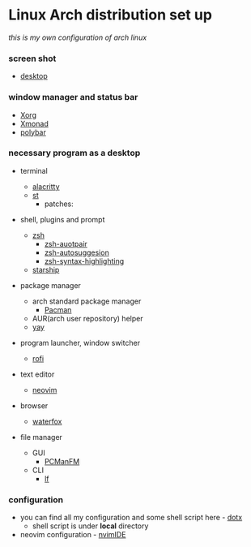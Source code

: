 # Linux Arch distribution set up
*this is my own configuration of arch linux*


### screen shot 
- [desktop](./picture/01)

### window manager and status bar
- [Xorg](https://wiki.archlinux.org/title/Xorg)
- [Xmonad](https://github.com/xmonad/xmonad)
- [polybar](https://github.com/polybar/polybar)


### necessary program as a desktop
- terminal
    - [alacritty](https://github.com/alacritty/alacritty)
    - [st](https://st.suckless.org/)
        - patches:
- shell, plugins and prompt
    - [zsh](https://wiki.archlinux.org/title/Zsh)
        - [zsh-auotpair](https://github.com/hlissner/zsh-autopair)
        - [zsh-autosuggesion](https://github.com/zsh-users/zsh-autosuggestions)
        - [zsh-syntax-highlighting](https://github.com/zsh-users/zsh-syntax-highlighting)
    - [starship](https://github.com/starship/starship)

- package manager
    - arch standard package manager
        - [Pacman](https://wiki.archlinux.org/title/Pacman)
    - AUR(arch user repository) helper
    - [yay](https://github.com/Jguer/yay)

- program launcher, window switcher
    - [rofi](https://github.com/davatorium/rofi)

- text editor
    - [neovim](https://github.com/neovim/neovim)

- browser
    - [waterfox](https://github.com/WaterfoxCo/Waterfox)

- file manager
    - GUI
        - [PCManFM](https://wiki.archlinux.org/title/PCManFM)
    - CLI
        - [lf](https://github.com/gokcehan/lf)


### configuration
- you can find all my configuration and some shell script here - [dotx]()
    - shell script is under **local** directory
- neovim configuration - [nvimIDE](https://github.com/opottghjk00/nvimIDE)

